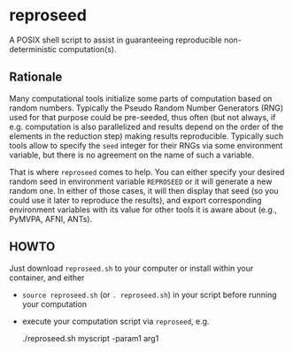 # reproseed

A POSIX shell script to assist in guaranteeing reproducible
non-deterministic computation(s).

## Rationale

Many computational tools initialize some parts of computation based on
random numbers.  Typically the Pseudo Random Number Generators (RNG)
used for that purpose could be pre-seeded, thus often (but not always,
if e.g. computation is also parallelized and results depend on the
order of the elements in the reduction step) making results
reproducible.  Typically such tools allow to specify the `seed`
integer for their RNGs via some environment variable, but there is no
agreement on the name of such a variable.

That is where `reproseed` comes to help.  You can either specify your
desired random seed in environment variable `REPROSEED` or it will
generate a new random one.  In either of those cases, it will then
display that seed (so you could use it later to reproduce the
results), and export corresponding environment variables with its
value for other tools it is aware about (e.g., PyMVPA, AFNI, ANTs).

## HOWTO

Just download `reproseed.sh` to your computer or install within your
container, and either

- `source reproseed.sh` (or `. reproseed.sh`) in your script before
  running your computation
- execute your computation script via `reproseed`, e.g.

    ./reproseed.sh myscript -param1 arg1
